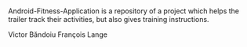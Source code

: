 
# 
Android-Fitness-Application is a repository of a project which helps the trailer track their activities, but also gives training instructions.

Victor Băndoiu
François Lange
